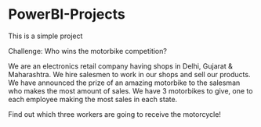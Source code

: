 # PowerBI-Projects
This is a simple project

Challenge: Who wins the motorbike competition?

We are an electronics retail company having shops in Delhi, Gujarat & Maharashtra.
We hire salesmen to work in our shops and sell our products.
We have announced the prize of an amazing motorbike to the salesman who makes the most amount of sales.
We have 3 motorbikes to give, one to each employee making the most sales in each state. 

Find out which three workers are going to receive the motorcycle!
